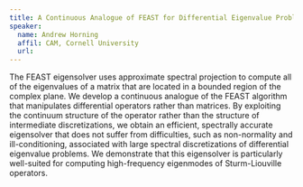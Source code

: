 ```yaml
---
title: A Continuous Analogue of FEAST for Differential Eigenvalue Problems
speaker:
  name: Andrew Horning
  affil: CAM, Cornell University
  url: 
---
```


The FEAST eigensolver uses approximate spectral projection to compute all of the eigenvalues of a matrix that are located in a bounded region of the complex plane. We develop a continuous analogue of the FEAST algorithm that manipulates differential operators rather than matrices. By exploiting the continuum structure of the operator rather than the structure of intermediate discretizations, we obtain an efficient, spectrally accurate eigensolver that does not suffer from difficulties, such as non-normality and ill-conditioning, associated with large spectral discretizations of differential eigenvalue problems. We demonstrate that this eigensolver is particularly well-suited for computing high-frequency eigenmodes of Sturm-Liouville operators.
